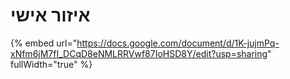 # איזור אישי&#x20;

{% embed url="https://docs.google.com/document/d/1K-jujmPq-xNfm6jM7fI_DCqD8eNMLRRVwf87IoHSD8Y/edit?usp=sharing" fullWidth="true" %}
